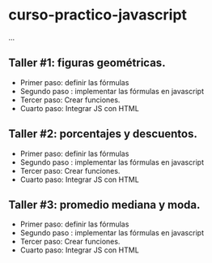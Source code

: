 # curso-practico-javascript

...

## Taller #1: figuras geométricas.

- Primer paso: definir las fórmulas
- Segundo paso : implementar las fórmulas en javascript
- Tercer paso: Crear funciones.
- Cuarto paso: Integrar JS con HTML


## Taller #2: porcentajes y descuentos.

- Primer paso: definir las fórmulas
- Segundo paso : implementar las fórmulas en javascript
- Tercer paso: Crear funciones.
- Cuarto paso: Integrar JS con HTML

## Taller #3: promedio mediana y moda.

- Primer paso: definir las fórmulas
- Segundo paso : implementar las fórmulas en javascript
- Tercer paso: Crear funciones.
- Cuarto paso: Integrar JS con HTML
